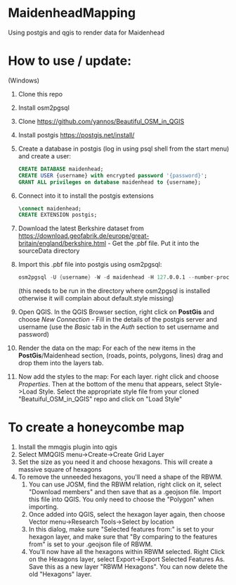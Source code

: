 # MaidenheadMapping
Using postgis and qgis to render data for Maidenhead


# How to use / update:

(Windows)
1. Clone this repo
1. Install osm2pgsql
1. Clone https://github.com/yannos/Beautiful_OSM_in_QGIS
1. Install postgis https://postgis.net/install/
1. Create a database in postgis (log in using psql shell from the start menu) and create a user:

     ```sql
     CREATE DATABASE maidenhead;
     CREATE USER {username} with encrypted password '{password}';
     GRANT ALL privileges on database maidenhead to {username};
    ```

1. Connect into it to install the postgis extensions
    
    ```sql
    \connect maidenhead;
    CREATE EXTENSION postgis;
    ```

1. Download the latest Berkshire dataset from https://download.geofabrik.de/europe/great-britain/england/berkshire.html - Get the .pbf file. Put it into the sourceData directory
1. Import this .pbf file into postgis using osm2pgsql:

    ```s
    osm2pgsql -U {username} -W -d maidenhead -H 127.0.0.1 --number-processes 24 -C 20480 sourceData/berkshire-latest.osm.pbf
    ```
    (this needs to be run in the directory where osm2pgsql is installed otherwise it will complain about default.style missing)

1. Open QGIS. In the QGIS Browser section, right click on **PostGis** and choose *New Connection* - Fill in the details of the postgis server and username (use the *Basic* tab in the *Auth* section to set username and password) 

1. Render the data on the map: For each of the new items in the **PostGis**/Maidenhead section, (roads, points, polygons, lines) drag and drop them into the layers tab.

1. Now add the styles to the map: For each layer. right click and choose *Properties*. Then at the bottom of the menu that appears, select Style->Load Style. Select the appropriate style file from your cloned "Beatuiful_OSM_in_QGIS" repo and click on "Load Style"

# To create a honeycombe map
1. Install the mmqgis plugin into qgis
1. Select MMQGIS menu->Create->Create Grid Layer
1. Set the size as you need it and choose hexagons. This will create a massive square of hexagons
1. To remove the unneeded hexagons, you'll need a shape of the RBWM.
    1. You can use JOSM, find the RBWM relation, right click on it, select "Download members" and then save that as a .geojson file. Import this file into QGIS. You only need to choose the "Polygon" when importing.
    1. Once added into QGIS, select the hexagon layer again, then choose Vector menu->Research Tools->Select by location
    1. In this dialog, make sure "Selected features from:" is set to your hexagon layer, and make sure that "By comparing to the features from" is set to your .geojson file of RBWM.
    1. You'll now have all the hexagons within RBWM selected. Right Click on the Hexagons layer, select Export->Export Selected Features As. Save this as a new layer "RBWM Hexagons". You can now delete the old "Hexagons" layer.

